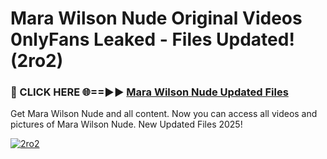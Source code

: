 # Mara Wilson Nude Original Videos 0nlyFans Leaked - Files Updated! (2ro2)

<h3>🔴 CLICK HERE 🌐==►► <a href="https://tinyurl.com/y5r63du9" rel="nofollow">Mara Wilson Nude Updated Files</a></h3>

Get Mara Wilson Nude and all content. Now you can access all videos and pictures of Mara Wilson Nude. New Updated Files 2025!

[![2ro2](https://i.imgur.com/UVo9nyh.gif)](https://tinyurl.com/y5r63du9)